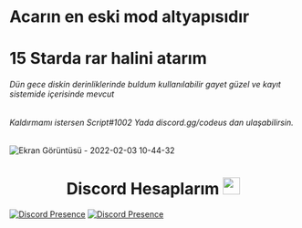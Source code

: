 # Acarın en eski mod altyapısıdır

# 15 Starda rar halini atarım
###### Dün gece diskin derinliklerinde buldum kullanılabilir gayet güzel ve kayıt sistemide içerisinde mevcut

###### Kaldırmamı istersen Script#1002 Yada discord.gg/codeus dan ulaşabilirsin.

![Ekran Görüntüsü - 2022-02-03 10-44-32](https://user-images.githubusercontent.com/60463845/152301401-353c5cfd-df58-487a-875b-f0285cb0ae8e.png)


<h1 align="center"> Discord Hesaplarım <img src="https://raw.githubusercontent.com/iampavangandhi/iampavangandhi/master/gifs/Hi.gif" width="30px"> </h1>

[![Discord Presence](https://lanyard-profile-readme.vercel.app/api/311625016276025364?hideDiscrim=true)](https://discord.com/users/311625016276025364)
[![Discord Presence](https://lanyard-profile-readme.vercel.app/api/770307586477522964?hideDiscrim=true)](https://discord.com/users/770307586477522964)
